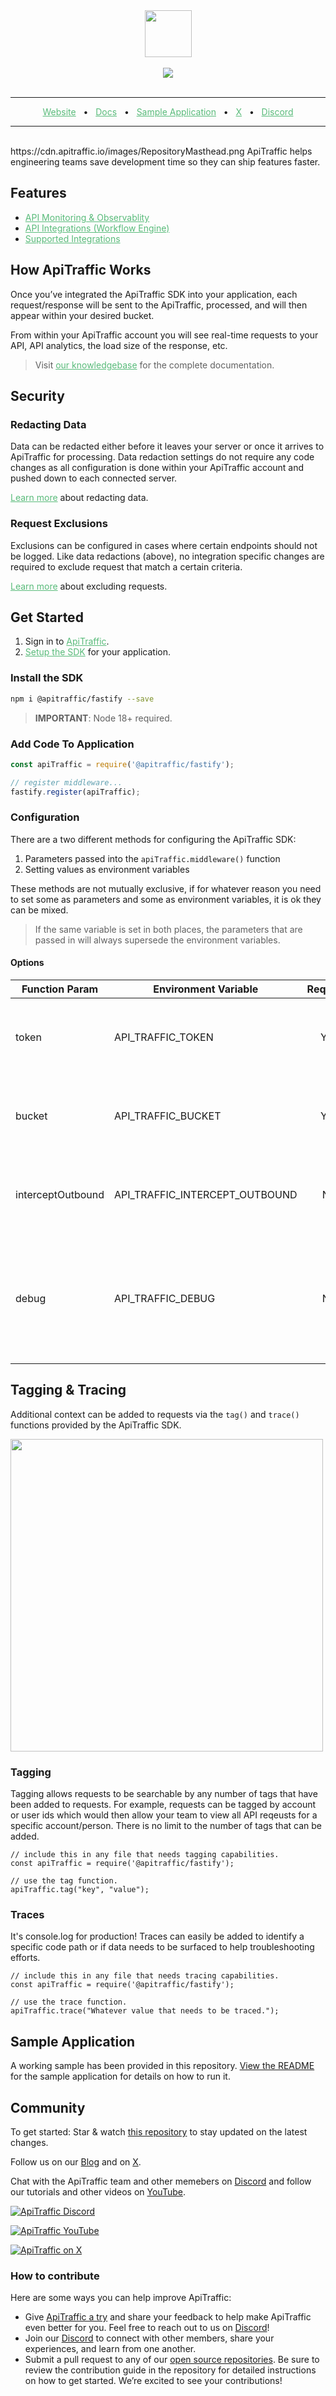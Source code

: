 <div align="center">
  <img src="https://app.apitraffic.io/assets/images/apitraffic-logo.svg" height="75"/>
  <br/>
  <br/>
  <img src="https://cdn.apitraffic.io/images/RepositoryMasthead.png"/>
  <br/>
  <br/>
</div>
<hr />
<div align="center">
    <a href="https://apitraffic.io" target="_blank" style="color: #59BB7A;">Website</a>
    <span>&nbsp;&nbsp;•&nbsp;&nbsp;</span>
    <a href="https://docs.apitraffic.io" target="_blank" style="color: #59BB7A;">Docs</a>
    <span>&nbsp;&nbsp;•&nbsp;&nbsp;</span>
    <a href="https://github.com/apitraffic/apitraffic-fastify/tree/master/examples/basic" target="_blank" style="color: #59BB7A;">Sample Application</a>
    <span>&nbsp;&nbsp;•&nbsp;&nbsp;</span>    
    <a href="https://x.com/apitraffic" target="_blank" style="color: #59BB7A;">X</a>
    <span>&nbsp;&nbsp;•&nbsp;&nbsp;</span>    
    <a href="https://apitraffic.io/chat" target="_blank" style="color: #59BB7A;">Discord</a>
</div>
<hr />
<br/>
https://cdn.apitraffic.io/images/RepositoryMasthead.png
ApiTraffic helps engineering teams save development time so they can ship features faster. 

## Features

* <a href="https://www.apitraffic.io/observability-and-logging" target="_blank" style="color: #59BB7A;">API Monitoring & Observablity</a>
* <a href="https://www.apitraffic.io/workflow-engine" target="_blank" style="color: #59BB7A;">API Integrations (Workflow Engine)</a>
* <a href="https://www.apitraffic.io/integrations" target="_blank" style="color: #59BB7A;">Supported Integrations</a>

## How ApiTraffic Works

Once you’ve integrated the ApiTraffic SDK into your application, each request/response will be sent to the ApiTraffic, processed, and will then appear within your desired bucket. 

From within your ApiTraffic account you will see real-time requests to your API, API analytics, the load size of the response, etc.

> Visit <a href="https://docs.apitraffic.io" target="_blank" style="color: #59BB7A;">our knowledgebase</a> for the complete documentation.

## Security

### Redacting Data
Data can be redacted either before it leaves your server or once it arrives to ApiTraffic for processing. Data redaction settings do not require any code changes as all configuration is done within your ApiTraffic account and pushed down to each connected server.

<a href="https://docs.apitraffic.io/en/articles/10146595-redactions" target="_blank" style="color: #59BB7A;">Learn more</a> about redacting data. 

### Request Exclusions
Exclusions can be configured in cases where certain endpoints should not be logged. Like data redactions (above), no integration specific changes are required to exclude request that match a certain criteria. 

<a href="https://docs.apitraffic.io/en/articles/10146597-exclusions" target="_blank" style="color: #59BB7A;">Learn more</a> about excluding requests. 


## Get Started

1. Sign in to <a href="https://app.apitraffic.io" target="_blank" style="color: #59BB7A;">ApiTraffic</a>.
2. <a href="#install-the-SDK" target="_blank" style="color: #59BB7A;">Setup the SDK</a> for your application.

### Install the SDK

```sh
npm i @apitraffic/fastify --save
```

> **IMPORTANT**: Node 18+ required.

### Add Code To Application
```js
const apiTraffic = require('@apitraffic/fastify');

// register middleware...
fastify.register(apiTraffic);
```

### Configuration

There are a two different methods for configuring the ApiTraffic SDK:
1. Parameters passed into the `apiTraffic.middleware()` function
2. Setting values as environment variables

These methods are not mutually exclusive, if for whatever reason you need to set some as parameters and some as environment variables, it is ok they can be mixed.

> If the same variable is set in both places, the parameters that are passed in will always supersede the environment variables. 

#### Options

| Function Param  | Environment Variable | Required | Type | Details |
|---|---|:---:|---|---|
| token  | API_TRAFFIC_TOKEN  | Yes  |  String  |  Ingest token provided from your ApiTraffic account.  |
| bucket  | API_TRAFFIC_BUCKET  | Yes  | String   | The bucket the data should be sent to when ingested.  |
| interceptOutbound  | API_TRAFFIC_INTERCEPT_OUTBOUND  | No  |  Boolean  |  If outbound requests should be intercepted. (Default: true)  |
| debug  | API_TRAFFIC_DEBUG  | No  |  String  |  Flag that toggles if the debug output should be added to the console. (Default: true)  |

## Tagging & Tracing
Additional context can be added to requests via the `tag()` and `trace()` functions provided by the ApiTraffic SDK.

<img src="https://cdn.prod.website-files.com/67308d108b18f8780bb38832/6732606f1b4f9d6c39888769_Tagging%20and%20Tracing.png" width="500"/>

### Tagging
Tagging allows requests to be searchable by any number of tags that have been added to requests. For example, requests can be tagged by account or user ids which would then allow your team to view all API reqeusts for a specific account/person. There is no limit to the number of tags that can be added.

```
// include this in any file that needs tagging capabilities.
const apiTraffic = require('@apitraffic/fastify');

// use the tag function.
apiTraffic.tag("key", "value");
```

### Traces 
It's console.log for production! Traces can easily be added to identify a specific code path or if data needs to be surfaced to help troubleshooting efforts.

```
// include this in any file that needs tracing capabilities.
const apiTraffic = require('@apitraffic/fastify');

// use the trace function.
apiTraffic.trace("Whatever value that needs to be traced.");
```

## Sample Application

A working sample has been provided in this repository. [View the README](https://github.com/apitraffic/apitraffic-fastify/tree/master/examples/basic) for the sample application for details on how to run it.

## Community

To get started: Star & watch [this repository](https://github.com/apitraffic/apitraffic-fastify) to stay updated on the latest changes.

Follow us on our [Blog](https://apitraffic.io.blog) and on [X](https://x.com/apitraffic).

Chat with the ApiTraffic team and other memebers on [Discord](https://apitraffic.com/chat) and follow our tutorials and other videos on [YouTube](https://www.youtube.com/@ApiTraffic).

[![ApiTraffic Discord](https://img.shields.io/badge/ApiTraffic%20Discord-Join%20our%20Discord-F3F5FC?labelColor=7289DA&style=for-the-badge&logo=discord&logoColor=F3F5FC&link=https://apitraffic.io/chat)](https://apitraffic.io/chat)

[![ApiTraffic YouTube](https://img.shields.io/badge/ApiTraffic%20YouTube-Subscribe%20on%20YouTube-F3F5FC?labelColor=c4302b&style=for-the-badge&logo=YouTube&logoColor=F3F5FC&link=https://youtube.com/@apitraffic)](https://youtube.com/@apitraffic)

[![ApiTraffic on X](https://img.shields.io/badge/ApiTraffic%20on%20X-Follow%20Us-F3F5FC?labelColor=000000&style=for-the-badge&logo=X&logoColor=F3F5FC&link=https://twitter.com/apitraffic)](https://x.com/apitraffic)

### How to contribute

Here are some ways you can help improve ApiTraffic:

- Give [ApiTraffic a try](https://docs.apitraffic.io) and share your feedback to help make ApiTraffic even better for you. Feel free to reach out to us on [Discord](https://apitraffic.com/chat)!
- Join our [Discord](https://apitraffic.com/chat) to connect with other members, share your experiences, and learn from one another.
- Submit a pull request to any of our [open source repositories](https://github.com/apitraffic). Be sure to review the contribution guide in the repository for detailed instructions on how to get started. We’re excited to see your contributions!
